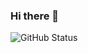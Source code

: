 ### Hi there 👋

![GitHub Status](https://github-readme-stats.vercel.app/api?username=ihuseynoff&&show_icons=true&theme=tokyonight)

<!--
**ihuseynoff/ihuseynoff** is a ✨ _special_ ✨ repository because its `README.md` (this file) appears on your GitHub profile.

Here are some ideas to get you started:

- 🔭 I’m currently working on ...
- 🌱 I’m currently learning ...
- 👯 I’m looking to collaborate on ...
- 🤔 I’m looking for help with ...
- 💬 Ask me about ...
- 📫 How to reach me: ...
- 😄 Pronouns: ...
- ⚡ Fun fact: ...
-->
